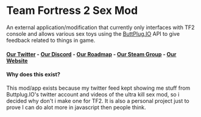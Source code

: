 # Team Fortress 2 Sex Mod
An external application/modification that currently only interfaces with TF2 console and allows various sex toys using the [ButtPlug.IO](ButtPlug.IO) API to give feedback related to things in game.


#### [Our Twitter](https://twitter.com/TF2SexMod) - [Our Discord](https://discord.gg/yNrRwgyW8E) - [Our Roadmap](https://trello.com/b/Wo4WPlk4/team-fortress-2-sex-mod) - [Our Steam Group](https://steamcommunity.com/groups/TF2SexMod) - [Our Website](https://tf2.sex)


#### Why does this exist?
This mod/app exists because my twitter feed kept showing me stuff from Buttplug.IO's twitter account and videos of the ultra kill sex mod, so i decided why don't i make one for TF2. It is also a personal project just to prove I can do alot more in javascript then people think.
